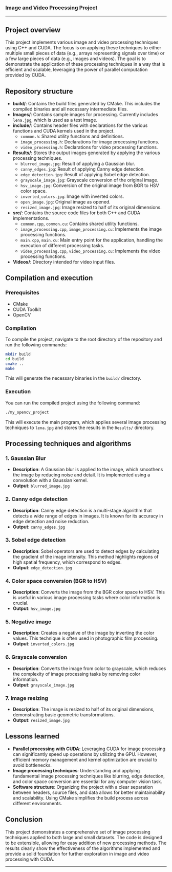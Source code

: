 ### Image and Video Processing Project

---

## Project overview

This project implements various image and video processing techniques using C++ and CUDA. The focus is on applying these techniques to either multiple small pieces of data (e.g., arrays representing signals over time) or a few large pieces of data (e.g., images and videos). The goal is to demonstrate the application of these processing techniques in a way that is efficient and scalable, leveraging the power of parallel computation provided by CUDA.

## Repository structure

- **build/**: Contains the build files generated by CMake. This includes the compiled binaries and all necessary intermediate files.
- **Images/**: Contains sample images for processing. Currently includes `lena.jpg`, which is used as a test image.
- **include/**: Contains header files with declarations for the various functions and CUDA kernels used in the project.
  - `common.h`: Shared utility functions and definitions.
  - `image_processing.h`: Declarations for image processing functions.
  - `video_processing.h`: Declarations for video processing functions.
- **Results/**: Stores the output images generated by applying the various processing techniques.
  - `blurred_image.jpg`: Result of applying a Gaussian blur.
  - `canny_edges.jpg`: Result of applying Canny edge detection.
  - `edge_detection.jpg`: Result of applying Sobel edge detection.
  - `grayscale_image.jpg`: Grayscale conversion of the original image.
  - `hsv_image.jpg`: Conversion of the original image from BGR to HSV color space.
  - `inverted_colors.jpg`: Image with inverted colors.
  - `open_image.jpg`: Original image as opened.
  - `resized_image.jpg`: Image resized to half of its original dimensions.
- **src/**: Contains the source code files for both C++ and CUDA implementations.
  - `common.cpp`, `common.cu`: Contains shared utility functions.
  - `image_processing.cpp`, `image_processing.cu`: Implements the image processing functions.
  - `main.cpp`, `main.cu`: Main entry point for the application, handling the execution of different processing tasks.
  - `video_processing.cpp`, `video_processing.cu`: Implements the video processing functions.
- **Videos/**: Directory intended for video input files.

## Compilation and execution

### Prerequisites

- CMake
- CUDA Toolkit
- OpenCV

### Compilation

To compile the project, navigate to the root directory of the repository and run the following commands:

```bash
mkdir build
cd build
cmake ..
make
```

This will generate the necessary binaries in the `build/` directory.

### Execution

You can run the compiled project using the following command:

```bash
./my_opencv_project
```

This will execute the main program, which applies several image processing techniques to `lena.jpg` and stores the results in the `Results/` directory.

## Processing techniques and algorithms

### 1. **Gaussian Blur**
   - **Description**: A Gaussian blur is applied to the image, which smoothens the image by reducing noise and detail. It is implemented using a convolution with a Gaussian kernel.
   - **Output**: `blurred_image.jpg`

### 2. **Canny edge detection**
   - **Description**: Canny edge detection is a multi-stage algorithm that detects a wide range of edges in images. It is known for its accuracy in edge detection and noise reduction.
   - **Output**: `canny_edges.jpg`

### 3. **Sobel edge detection**
   - **Description**: Sobel operators are used to detect edges by calculating the gradient of the image intensity. This method highlights regions of high spatial frequency, which correspond to edges.
   - **Output**: `edge_detection.jpg`

### 4. **Color space conversion (BGR to HSV)**
   - **Description**: Converts the image from the BGR color space to HSV. This is useful in various image processing tasks where color information is crucial.
   - **Output**: `hsv_image.jpg`

### 5. **Negative image**
   - **Description**: Creates a negative of the image by inverting the color values. This technique is often used in photographic film processing.
   - **Output**: `inverted_colors.jpg`

### 6. **Grayscale conversion**
   - **Description**: Converts the image from color to grayscale, which reduces the complexity of image processing tasks by removing color information.
   - **Output**: `grayscale_image.jpg`

### 7. **Image resizing**
   - **Description**: The image is resized to half of its original dimensions, demonstrating basic geometric transformations.
   - **Output**: `resized_image.jpg`

## Lessons learned

- **Parallel processing with CUDA**: Leveraging CUDA for image processing can significantly speed up operations by utilizing the GPU. However, efficient memory management and kernel optimization are crucial to avoid bottlenecks.
- **Image processing techniques**: Understanding and applying fundamental image processing techniques like blurring, edge detection, and color space conversion are essential for any computer vision task.
- **Software structure**: Organizing the project with a clear separation between headers, source files, and data allows for better maintainability and scalability. Using CMake simplifies the build process across different environments.

## Conclusion

This project demonstrates a comprehensive set of image processing techniques applied to both large and small datasets. The code is designed to be extensible, allowing for easy addition of new processing methods. The results clearly show the effectiveness of the algorithms implemented and provide a solid foundation for further exploration in image and video processing with CUDA.

---
